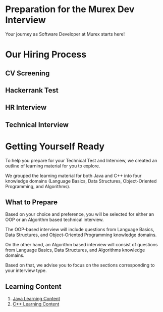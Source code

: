 # Preparation for the Murex Dev Interview 

Your journey as Software Developer at Murex starts here! 

# Our Hiring Process 

## CV Screening 

## Hackerrank Test 

## HR Interview 

## Technical Interview


# Getting Yourself Ready

To help you prepare for your Technical Test and Interview, we created an outline of learning material for you to explore.

We grouped the learning material for both Java and C++ into four knowledge domains (Language Basics, Data Structures, Object-Oriented Programming, and Algorithms).

## What to Prepare
Based on your choice and preference, you will be selected for either an OOP or an Algorithm based technical interview.

The OOP-based interview will include questions from Language Basics, Data Structures, and Object-Oriented Programming knowledge domains.

On the other hand, an Algorithm based interview will consist of questions from Language Basics, Data Structures, and Algorithms knowledge domains.

Based on that, we advise you to focus on the sections corresponding to your interview type.

## Learning Content

1. [Java Learning Content](./JAVA.md)
2. [C++ Learning Content](./CPP.md)


